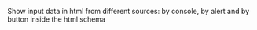 Show input data in html from different sources: by console, by alert and by button inside the html schema
